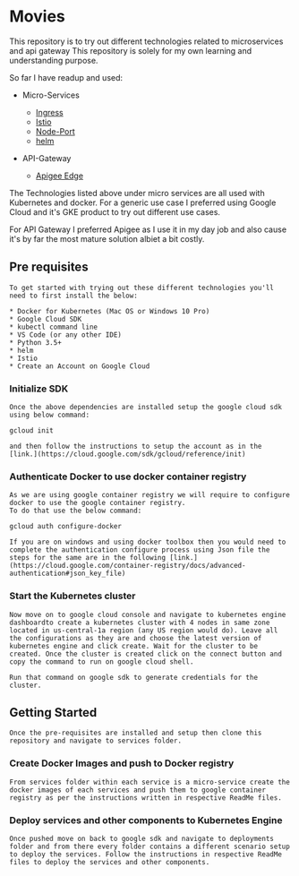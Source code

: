# Movies

This repository is to try out different technologies related to microservices and api gateway
This repository is solely for my own learning and understanding purpose.

So far I have readup and used:
    
  * Micro-Services
    * [Ingress](https://github.com/nginxinc/kubernetes-ingress)
    * [Istio](https://istio.io/)
    * [Node-Port](https://kubernetes.io/docs/concepts/services-networking/service/)
    * [helm](https://helm.sh/)
  
  * API-Gateway
    * [Apigee Edge](https://docs.apigee.com/)
  
The Technologies listed above under micro services are all used with Kubernetes and docker. For a generic use case I preferred using Google Cloud and it's GKE product to try out different use cases.

For API Gateway I preferred Apigee as I use it in my day job and also cause it's by far the most mature solution albiet a bit costly.

## Pre requisites

	To get started with trying out these different technologies you'll need to first install the below:

	* Docker for Kubernetes (Mac OS or Windows 10 Pro)
	* Google Cloud SDK
	* kubectl command line
	* VS Code (or any other IDE)
	* Python 3.5+
	* helm
	* Istio
	* Create an Account on Google Cloud

### Initialize SDK  

	Once the above dependencies are installed setup the google cloud sdk using below command:

`gcloud init`

	and then follow the instructions to setup the account as in the [link.](https://cloud.google.com/sdk/gcloud/reference/init)


### Authenticate Docker to use docker container registry

	As we are using google container registry we will require to configure docker to use the google container registry.
	To do that use the below command:

`gcloud auth configure-docker`

	If you are on windows and using docker toolbox then you would need to complete the authentication configure process using Json file the steps for the same are in the following [link.](https://cloud.google.com/container-registry/docs/advanced-authentication#json_key_file)

### Start the Kubernetes cluster
	
	Now move on to google cloud console and navigate to kubernetes engine dashboardto create a kubernetes cluster with 4 nodes in same zone located in us-central-1a region (any US region would do). Leave all the configurations as they are and choose the latest version of kubernetes engine and click create. Wait for the cluster to be created. Once the cluster is created click on the connect button and copy the command to run on google cloud shell.

	Run that command on google sdk to generate credentials for the cluster.

 
## Getting Started

	Once the pre-requisites are installed and setup then clone this repository and navigate to services folder.

### Create Docker Images and push to Docker registry

	From services folder within each service is a micro-service create the docker images of each services and push them to google container registry as per the instructions written in respective ReadMe files.

### Deploy services and other components to Kubernetes Engine

	Once pushed move on back to google sdk and navigate to deployments folder and from there every folder contains a different scenario setup to deploy the services. Follow the instructions in respective ReadMe files to deploy the services and other components.



